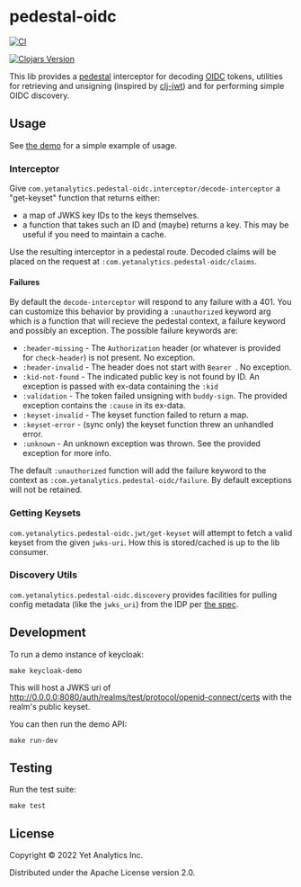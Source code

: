 # pedestal-oidc

[![CI](https://github.com/yetanalytics/pedestal-oidc/actions/workflows/ci.yml/badge.svg)](https://github.com/yetanalytics/pedestal-oidc/actions/workflows/ci.yml)

[![Clojars Version](https://img.shields.io/clojars/v/com.yetanalytics/pedestal-oidc)](https://clojars.org/com.yetanalytics/pedestal-oidc)

This lib provides a [pedestal](https://github.com/pedestal/pedestal) interceptor for decoding [OIDC](https://openid.net/connect/) tokens, utilities for retrieving and unsigning (inspired by [clj-jwt](https://gitlab.nsd.no/clojure/clj-jwt)) and for performing simple OIDC discovery.

## Usage

See [the demo](src/dev/com/yetanalytics/pedestal_oidc/service.clj) for a simple example of usage.

### Interceptor

Give `com.yetanalytics.pedestal-oidc.interceptor/decode-interceptor` a "get-keyset" function that returns either:

* a map of JWKS key IDs to the keys themselves.
* a function that takes such an ID and (maybe) returns a key. This may be useful if you need to maintain a cache.

Use the resulting interceptor in a pedestal route. Decoded claims will be placed on the request at `:com.yetanalytics.pedestal-oidc/claims`.

#### Failures

By default the `decode-interceptor` will respond to any failure with a 401. You can customize this behavior by providing a `:unauthorized` keyword arg which is a function that will recieve the pedestal context, a failure keyword and possibly an exception. The possible failure keywords are:

* `:header-missing` - The `Authorization` header (or whatever is provided for `check-header`) is not present. No exception.
* `:header-invalid` - The header does not start with `Bearer `. No exception.
* `:kid-not-found` - The indicated public key is not found by ID. An exception is passed with ex-data containing the `:kid`
* `:validation` - The token failed unsigning with `buddy-sign`. The provided exception contains the `:cause` in its ex-data.
* `:keyset-invalid` - The keyset function failed to return a map.
* `:keyset-error` - (sync only) the keyset function threw an unhandled error.
* `:unknown` - An unknown exception was thrown. See the provided exception for more info.

The default `:unauthorized` function will add the failure keyword to the context as `:com.yetanalytics.pedestal-oidc/failure`. By default exceptions will not be retained.

### Getting Keysets

`com.yetanalytics.pedestal-oidc.jwt/get-keyset` will attempt to fetch a valid keyset from the given `jwks-uri`. How this is stored/cached is up to the lib consumer.

### Discovery Utils

`com.yetanalytics.pedestal-oidc.discovery` provides facilities for pulling config metadata (like the `jwks_uri`) from the IDP per [the spec](https://openid.net/specs/openid-connect-discovery-1_0.html#ProviderConfig).

## Development

To run a demo instance of keycloak:

    make keycloak-demo

This will host a JWKS uri of http://0.0.0.0:8080/auth/realms/test/protocol/openid-connect/certs with the realm's public keyset.

You can then run the demo API:

    make run-dev

## Testing

Run the test suite:

    make test

## License

Copyright © 2022 Yet Analytics Inc.

Distributed under the Apache License version 2.0.

